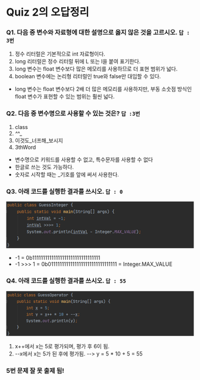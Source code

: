 # Quiz 2의 오답정리
### Q1. 다음 중 변수와 자료형에 대한 설명으로 옳지 않은 것을 고르시오. `답 : 3번`
1. 정수 리터럴은 기본적으로 int 자료형이다.
2. long 리터럴은 정수 리터럴 뒤에 L 또는 l을 붙여 표기한다.
3. long 변수는 float 변수보다 많은 메모리를 사용하므로 더 표현 범위가 넓다.
4. boolean 변수에는 논리형 리터럴인 true와 false만 대입할 수 있다.

* long 변수는 float 변수보다 2배 더 많은 메모리를 사용하지만, 
부동 소숫점 방식인 float 변수가 표현할 수 있는 범위는 훨씬 넓다.


### Q2. 다음 중 변수명으로 사용할 수 있는 것은? `답 :3번`
1. class
2. _^_^_
3. 이것도_너프해_보시지
4. 3thWord

* 변수명으로 키워드를 사용할 수 없고, 특수문자를 사용할 수 없다
* 한글로 쓰는 것도 가능하다.
* 숫자로 시작할 때는 _기호를 앞에 써서 사용한다.

### Q3. 아래 코드를 실행한 결과를 쓰시오. `답 : 0`
![quiz](../images/quiz2-3.png)

* -1 = 0b11111111111111111111111111111111
* -1 >>> 1 = 0b01111111111111111111111111111111 = Integer.MAX_VALUE


### Q4. 아래 코드를 실행한 결과를 쓰시오. `답 : 55`
![quiz](../images/quiz2-4.png)

1. x++에서 x는 5로 평가되며, 평가 후 6이 됨.
2. --x에서 x는 5가 된 후에 평가됨.
--> y = 5 * 10 + 5 = 55

### 5번 문제 잘 못 출제 됨!